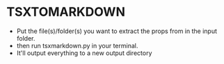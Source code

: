 
TSXTOMARKDOWN
=============

- Put the file(s)/folder(s) you want to extract the props from in the input folder.
- then run tsxmarkdown.py in your terminal.
- It'll output everything to a new output directory